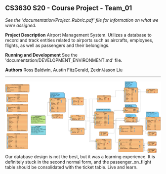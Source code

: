 
## CS3630 S20 - Course Project - Team_01

*See the 'documentation/Project_Rubric.pdf' file for information on what we were assigned.*

**Project Description**
Airport Management System. Utilizes a database to record and track entities related to airports such as aircrafts, employees, flights, as well as passengers and their belongings.

**Running and Development**
See the 'documentation/DEVELOPMENT_ENVIRONMENT.md' file.
	
**Authors**
Ross Baldwin, Austin FitzGerald, Zexin/Jason Liu

----------------------------------------------------------------------------

![Entity relationship diagram](documentation/ERD/ERD.png)
Our database design is not the best, but it was a learning experience. It is definitely stuck in the second normal form, and the passenger_on_flight table should be consolidated with the ticket table. Live and learn.